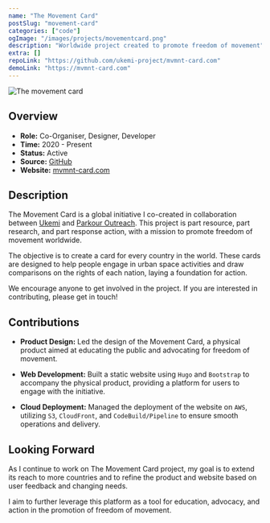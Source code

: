 ```yaml
---
name: "The Movement Card"
postSlug: "movement-card"
categories: ["code"]
ogImage: "/images/projects/movementcard.png"
description: "Worldwide project created to promote freedom of movement"
extra: []
repoLink: "https://github.com/ukemi-project/mvmnt-card.com"
demoLink: "https://mvmnt-card.com"
---
```


![The movement card](/images/projects/movementcard.png)

## Overview

- **Role:** Co-Organiser, Designer, Developer
- **Time:** 2020 - Present
- **Status:** Active
- **Source:** [GitHub](https://github.com/ukemi-project/mvmnt-card.com)
- **Website:** [mvmnt-card.com](https://mvmnt-card.com)

## Description

The Movement Card is a global initiative I co-created in collaboration between [Ukemi](/projects/ukemi) and [Parkour Outreach](https://www.parkouroutreach.com/). This project is part resource, part research, and part response action, with a mission to promote freedom of movement worldwide.

The objective is to create a card for every country in the world. These cards are designed to help people engage in urban space activities and draw comparisons on the rights of each nation, laying a foundation for action.

We encourage anyone to get involved in the project. If you are interested in contributing, please get in touch!

## Contributions

- **Product Design:** Led the design of the Movement Card, a physical product aimed at educating the public and advocating for freedom of movement.

- **Web Development:** Built a static website using `Hugo` and `Bootstrap` to accompany the physical product, providing a platform for users to engage with the initiative.

- **Cloud Deployment:** Managed the deployment of the website on `AWS`, utilizing `S3`, `CloudFront`, and `CodeBuild/Pipeline` to ensure smooth operations and delivery.

## Looking Forward

As I continue to work on The Movement Card project, my goal is to extend its reach to more countries and to refine the product and website based on user feedback and changing needs.

I aim to further leverage this platform as a tool for education, advocacy, and action in the promotion of freedom of movement.
